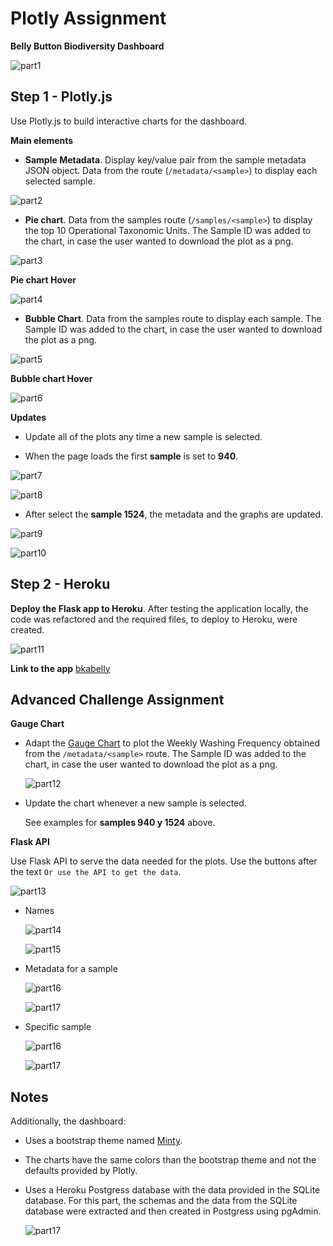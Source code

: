 # Plotly Assignment

__Belly Button Biodiversity Dashboard__

![part1](images/index.png)


## Step 1 - Plotly.js

Use Plotly.js to build interactive charts for the dashboard.

__Main elements__

- __Sample Metadata__. Display key/value pair from the sample metadata JSON object. Data from the route
  (`/metadata/<sample>`)  to display each selected sample.

![part2](images/metadata.png)


- __Pie chart__. Data from the samples route (`/samples/<sample>`) to display the top 10 Operational 
Taxonomic Units. The Sample ID was added to the chart, in case the user wanted to download the 
plot as a png.

![part3](images/piechart_1.png)


   __Pie chart Hover__

   ![part4](images/piechart_2.png)


- __Bubble Chart__. Data from the samples route to display each sample. The Sample ID was added to the 
chart, in case the user wanted to download the plot as a png.

![part5](images/bubblechart_1.png)

   __Bubble chart Hover__
   
   ![part6](images/bubblechart_2.png)


__Updates__

- Update all of the plots any time a new sample is selected.

* When the page loads the first __sample__ is set to __940__.

![part7](images/940_1.png)

![part8](images/940_2.png)


* After select the __sample 1524__, the metadata and the graphs are updated.

![part9](images/1524_1.png)

![part10](images/1524_2.png)


## Step 2 - Heroku

__Deploy the Flask app to Heroku__. After testing the application locally, the code was refactored and the
required files, to deploy to Heroku, were created.

   ![part11](images/heroku.png)


   __Link to the app__ [bkabelly](https://bkabelly.herokuapp.com/)


## Advanced Challenge Assignment

__Gauge Chart__

* Adapt the [Gauge Chart](https://plot.ly/javascript/gauge-charts/) to plot the Weekly Washing 
Frequency obtained from the `/metadata/<sample>` route. The Sample ID was added to the chart,
in case the user wanted to download the plot as a png. 

   ![part12](images/gaugechart.png)


* Update the chart whenever a new sample is selected.

   See examples for __samples 940 y 1524__ above.


__Flask API__

  Use Flask API to serve the data needed for the plots. Use the buttons after the text `Or use the API to get the data`.

   ![part13](images/api.png)


* Names

   ![part14](images/api_names.png)

   ![part15](images/json_names.png)


* Metadata for a sample

   ![part16](images/api_meta.png)

   ![part17](images/json_meta.png)
   

* Specific sample

   ![part16](images/api_sample.png)

   ![part17](images/json_sample.png)


## Notes

Additionally, the dashboard:

* Uses a bootstrap theme named [Minty](https://bootswatch.com/minty/).

* The charts have the same colors than the bootstrap theme and not the defaults provided by Plotly.

* Uses a Heroku Postgress database with the data provided in the SQLite database. For this part, the schemas and the data from the SQLite database were extracted and then created in Postgress using pgAdmin.

   ![part17](images/pgadm.png)
